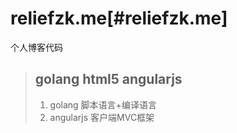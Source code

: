 reliefzk.me[#reliefzk.me]
======
个人博客代码
> ## golang html5 angularjs
> 
> 1.   golang 脚本语言+编译语言
> 2.   angularjs 客户端MVC框架
